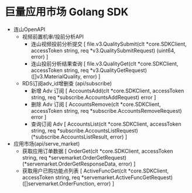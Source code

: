 # 巨量应用市场 Golang SDK

- 连山OpenAPI
  - 视频前置机审/投前分析API
    - 连山视频投前分析提交 [ file.v3.QualitySubmit(clt *core.SDKClient, accessToken string, req *v3.QualitySubmitRequest) (uint64, error) ]
    - 连山投前分析结果查询 [ file.v3.QualityGet(clt *core.SDKClient, accessToken string, req *v3.QualityGetRequest) ([]v3.MaterialQuality, error) ]
  - RDS订阅adv_id增删查 (api/subscribe)
    - 新增 Adv 订阅 [ AccountsAdd(clt *core.SDKClient, accessToken string, req *subscribe.AccountsAddRequest) error ]
    - 删除 Adv 订阅 [ AccountsRemove(clt *core.SDKClient, accessToken string, req *subscribe.AccountsRemoveRequest) error ]
    - 查询订阅 Adv [ AccountsList(clt *core.SDKClient, accessToken string, req *subscribe.AccountsListRequest) (*subscribe.AccountsListResult, error) ]
- 应用市场(api/serve_market)
  - 获取应用订单数据 [ OrderGet(clt *core.SDKClient, accessToken string, req *servemarket.OrderGetRequest) (*servemarket.OrderGetResponseData, error) ]
  - 获取用户已购功能点列表 [ ActiveFuncGet(clt *core.SDKClient, accessToken string, req *servemarket.ActiveFuncGetRequest) ([]servemarket.OrderFunction, error) ]
